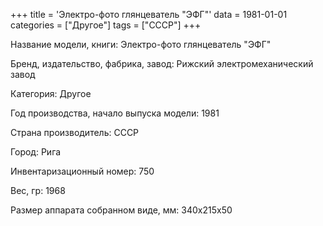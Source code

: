+++
title = 'Электро-фото глянцеватель "ЭФГ"'
data = 1981-01-01
categories = ["Другое"]
tags = ["СССР"]
+++

Название модели, книги: Электро-фото глянцеватель "ЭФГ"

Бренд, издательство, фабрика, завод: Рижский электромеханический завод

Категория: Другое

Год производства, начало выпуска модели: 1981

Страна производитель: СССР

Город: Рига

Инвентаризационный номер: 750

Вес, гр: 1968

Размер аппарата  собранном виде, мм: 340х215х50


